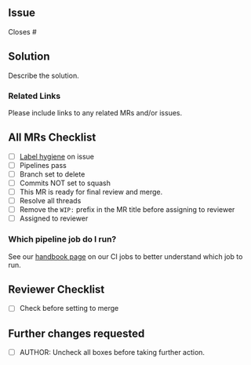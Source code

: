 ## Issue
<!---
Link the Issue this MR closes
--->
Closes #

## Solution

Describe the solution.

### Related Links

Please include links to any related MRs and/or issues.

## All MRs Checklist
* [ ] [Label hygiene](https://about.gitlab.com/handbook/business-ops/data-team/how-we-work/#issue-labeling) on issue
* [ ] Pipelines pass
* [ ] Branch set to delete
* [ ] Commits NOT set to squash
* [ ] This MR is ready for final review and merge.
* [ ] Resolve all threads
* [ ] Remove the `WIP:` prefix in the MR title before assigning to reviewer
* [ ] Assigned to reviewer

### Which pipeline job do I run?
See our [handbook page](https://about.gitlab.com/handbook/business-ops/data-team/platform/ci-jobs/) on our CI jobs to better understand which job to run.

## Reviewer Checklist
* [ ] Check before setting to merge

## Further changes requested
* [ ] AUTHOR: Uncheck all boxes before taking further action.
